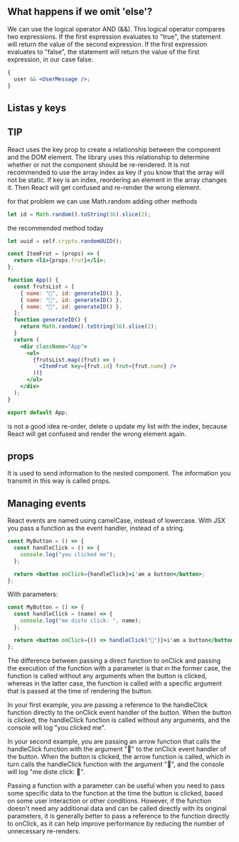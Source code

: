 ## What happens if we omit 'else'?

We can use the logical operator AND (&&).
This logical operator compares two expressions.
If the first expression evaluates to "true", the statement will return the value of the second expression.
If the first expression evaluates to "false", the statement will return the value of the first expression, in our case false.

```jsx
{
  user && <UserMessage />;
}
```

## Listas y keys

## TIP

React uses the key prop to create a relationship between the component and the DOM element.
The library uses this relationship to determine whether or not the component should be re-rendered.
It is not recommended to use the array index as key if you know that the array will not be static.
If key is an index, reordering an element in the array changes it. Then React will get confused and re-render the wrong element.

for that problem we can use Math.random adding other methods

```js
let id = Math.random().toString(36).slice(2);
```

the recommended method today

```js
let uuid = self.crypto.randomUUID();
```

```jsx
const ItemFrut = (props) => {
  return <li>{props.frut}</li>;
};

function App() {
  const frutsList = [
    { name: "🍐", id: generateID() },
    { name: "🍌", id: generateID() },
    { name: "🍎", id: generateID() },
  ];
  function generateID() {
    return Math.random().toString(36).slice(2);
  }
  return (
    <div className="App">
      <ul>
        {frutsList.map((frut) => (
          <ItemFrut key={frut.id} frut={frut.name} />
        ))}
      </ul>
    </div>
  );
}

export default App;
```

is not a good idea re-order, delete o update my list with the index, because React will get confused and render the wrong element again.

## props

It is used to send information to the nested component.
The information you transmit in this way is called props.

## Managing events

React events are named using camelCase, instead of lowercase.
With JSX you pass a function as the event handler, instead of a string.

```jsx
const MyButton = () => {
  const handleClick = () => {
    console.log("you clicked me");
  };

  return <button onClick={handleClick}>i'am a button</button>;
};
```

With parameters:

```jsx
const MyButton = () => {
  const handleClick = (name) => {
    console.log("me diste click: ", name);
  };

  return <button onClick={() => handleClick("🍎")}>i'am a button</button>;
};
```

The difference between passing a direct function to onClick and passing the execution of the function with a parameter is that in the former case, the function is called without any arguments when the button is clicked, whereas in the latter case, the function is called with a specific argument that is passed at the time of rendering the button.

In your first example, you are passing a reference to the handleClick function directly to the onClick event handler of the button. When the button is clicked, the handleClick function is called without any arguments, and the console will log "you clicked me".

In your second example, you are passing an arrow function that calls the handleClick function with the argument "🍎" to the onClick event handler of the button. When the button is clicked, the arrow function is called, which in turn calls the handleClick function with the argument "🍎", and the console will log "me diste click: 🍎".

Passing a function with a parameter can be useful when you need to pass some specific data to the function at the time the button is clicked, based on some user interaction or other conditions. However, if the function doesn't need any additional data and can be called directly with its original parameters, it is generally better to pass a reference to the function directly to onClick, as it can help improve performance by reducing the number of unnecessary re-renders.
